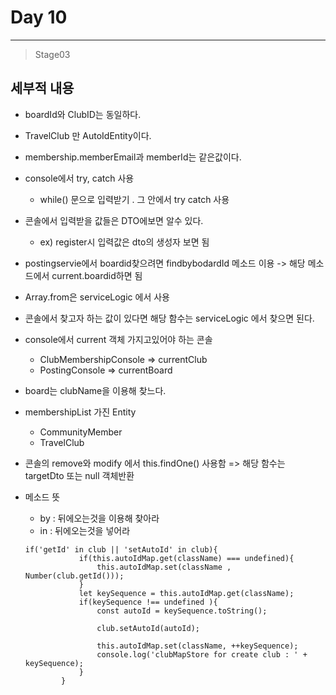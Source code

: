 # Day 10

---

>Stage03 

## 세부적 내용

- boardId와 ClubID는 동일하다. 

- TravelClub 만 AutoIdEntity이다. 

- membership.memberEmail과 memberId는 같은값이다. 

- console에서 try, catch 사용 
  - while() 문으로 입력받기 . 그 안에서 try catch 사용
  
- 콘솔에서 입력받을 값들은 DTO에보면 알수 있다. 
  - ex) register시 입력값은 dto의 생성자 보면 됨 
  
- postingservie에서 boardid찾으려면 findbybodardId 메소드 이용 -> 해당 메소드에서 current.boardid하면 됨

- Array.from은 serviceLogic 에서 사용 

- 콘솔에서 찾고자 하는 값이 있다면 해당 함수는 serviceLogic 에서 찾으면 된다. 

- console에서 current 객체 가지고있어야 하는 콘솔
  - ClubMembershipConsole => currentClub
  - PostingConsole => currentBoard
  
- board는 clubName을 이용해 찾느다. 

- membershipList 가진 Entity
  - CommunityMember
  - TravelClub 
  
- 콘솔의 remove와 modify 에서 this.findOne() 사용함 => 해당 함수는 targetDto 또는 null 객체반환

- 메소드 뜻

  - by : 뒤에오는것을 이용해 찾아라
  - in : 뒤에오는것을 넣어라 

  ```
  if('getId' in club || 'setAutoId' in club){
              if(this.autoIdMap.get(className) === undefined){
                  this.autoIdMap.set(className , Number(club.getId()));
              }
              let keySequence = this.autoIdMap.get(className);
              if(keySequence !== undefined ){
                  const autoId = keySequence.toString();
  
                  club.setAutoId(autoId);
  
                  this.autoIdMap.set(className, ++keySequence);
                  console.log('clubMapStore for create club : ' + keySequence);
              }
          }
  ```
